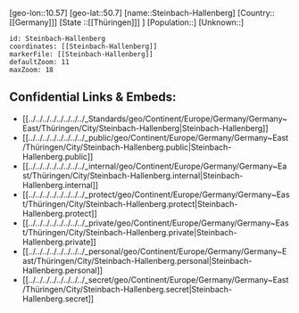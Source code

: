 ﻿---
location: [50.7,10.57]
mapzoom: [7,12] 
mapmarker: city 
type: City
tags:
- geo/City


SpocWebEntityId: 34548
isDeleted: false
confidential: public

---
[geo-lon::10.57]
[geo-lat::50.7]
[name::Steinbach-Hallenberg]
[Country::[[Germany]]]
[State ::[[Thüringen]]] ]
[Population::]
[Unknown::]


```leaflet
id: Steinbach-Hallenberg
coordinates: [[Steinbach-Hallenberg]]
markerFile: [[Steinbach-Hallenberg]]
defaultZoom: 11 
maxZoom: 18
```


## Confidential Links & Embeds: 
- [[../../../../../../../../_Standards/geo/Continent/Europe/Germany/Germany~East/Thüringen/City/Steinbach-Hallenberg|Steinbach-Hallenberg]] 
- [[../../../../../../../../_public/geo/Continent/Europe/Germany/Germany~East/Thüringen/City/Steinbach-Hallenberg.public|Steinbach-Hallenberg.public]] 
- [[../../../../../../../../_internal/geo/Continent/Europe/Germany/Germany~East/Thüringen/City/Steinbach-Hallenberg.internal|Steinbach-Hallenberg.internal]] 
- [[../../../../../../../../_protect/geo/Continent/Europe/Germany/Germany~East/Thüringen/City/Steinbach-Hallenberg.protect|Steinbach-Hallenberg.protect]] 
- [[../../../../../../../../_private/geo/Continent/Europe/Germany/Germany~East/Thüringen/City/Steinbach-Hallenberg.private|Steinbach-Hallenberg.private]] 
- [[../../../../../../../../_personal/geo/Continent/Europe/Germany/Germany~East/Thüringen/City/Steinbach-Hallenberg.personal|Steinbach-Hallenberg.personal]] 
- [[../../../../../../../../_secret/geo/Continent/Europe/Germany/Germany~East/Thüringen/City/Steinbach-Hallenberg.secret|Steinbach-Hallenberg.secret]] 
